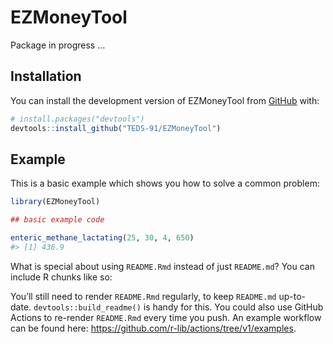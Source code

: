 
<!-- README.md is generated from README.Rmd. Please edit that file -->

# EZMoneyTool

<!-- badges: start -->
<!-- badges: end -->

Package in progress …

## Installation

You can install the development version of EZMoneyTool from
[GitHub](https://github.com/) with:

``` r
# install.packages("devtools")
devtools::install_github("TEDS-91/EZMoneyTool")
```

## Example

This is a basic example which shows you how to solve a common problem:

``` r
library(EZMoneyTool)

## basic example code

enteric_methane_lactating(25, 30, 4, 650)
#> [1] 436.9
```

What is special about using `README.Rmd` instead of just `README.md`?
You can include R chunks like so:

You’ll still need to render `README.Rmd` regularly, to keep `README.md`
up-to-date. `devtools::build_readme()` is handy for this. You could also
use GitHub Actions to re-render `README.Rmd` every time you push. An
example workflow can be found here:
<https://github.com/r-lib/actions/tree/v1/examples>.
